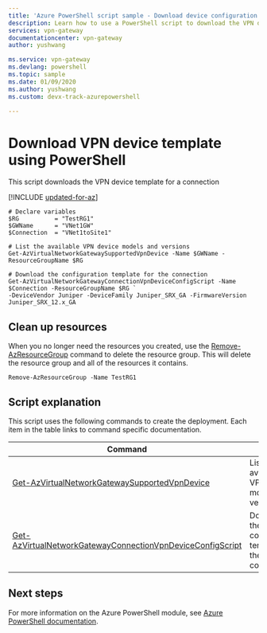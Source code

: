 ```yaml
---
title: 'Azure PowerShell script sample - Download device configuration template | Microsoft Docs'
description: Learn how to use a PowerShell script to download the VPN device configuration template for a connection.
services: vpn-gateway
documentationcenter: vpn-gateway
author: yushwang

ms.service: vpn-gateway
ms.devlang: powershell
ms.topic: sample
ms.date: 01/09/2020
ms.author: yushwang 
ms.custom: devx-track-azurepowershell

---
```


# Download VPN device template using PowerShell

This script downloads the VPN device template for a connection

[!INCLUDE [updated-for-az](../../../includes/updated-for-az.md)]

```azurepowershell-interactive
# Declare variables
$RG          = "TestRG1"
$GWName      = "VNet1GW"
$Connection  = "VNet1toSite1"

# List the available VPN device models and versions
Get-AzVirtualNetworkGatewaySupportedVpnDevice -Name $GWName -ResourceGroupName $RG

# Download the configuration template for the connection
Get-AzVirtualNetworkGatewayConnectionVpnDeviceConfigScript -Name $Connection -ResourceGroupName $RG `
-DeviceVendor Juniper -DeviceFamily Juniper_SRX_GA -FirmwareVersion Juniper_SRX_12.x_GA
```

## Clean up resources

When you no longer need the resources you created, use the [Remove-AzResourceGroup](/powershell/module/az.resources/remove-azresourcegroup) command to delete the resource group. This will delete the resource group and all of the resources it contains.

```azurepowershell-interactive
Remove-AzResourceGroup -Name TestRG1
```

## Script explanation

This script uses the following commands to create the deployment. Each item in the table links to command specific documentation.

| Command | Notes |
|---|---|
| [Get-AzVirtualNetworkGatewaySupportedVpnDevice](/powershell/module/az.network/Get-azVirtualNetworkGatewaySupportedVpnDevice) | Lists all the available VPN device models and versions. |
| [Get-AzVirtualNetworkGatewayConnectionVpnDeviceConfigScript](/powershell/module/az.network/Get-azVirtualNetworkGatewayConnectionVpnDeviceConfigScript) | Downloads the configuration template for the connection. |

## Next steps

For more information on the Azure PowerShell module, see [Azure PowerShell documentation](/powershell/azure/).
